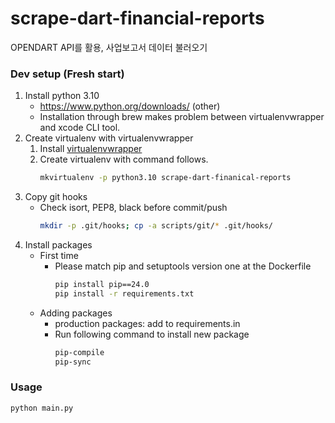 # scrape-dart-financial-reports

OPENDART API를 활용, 사업보고서 데이터 불러오기

### Dev setup (Fresh start)
1. Install python 3.10
    - https://www.python.org/downloads/ (other)
    - Installation through brew makes problem between virtualenvwrapper and xcode CLI tool.
2. Create virtualenv with virtualenvwrapper
    1. Install [virtualenvwrapper](https://virtualenvwrapper.readthedocs.io/en/latest/install.html)
    2. Create virtualenv with command follows.
        ```sh
        mkvirtualenv -p python3.10 scrape-dart-finanical-reports
        ```
3. Copy git hooks
    - Check isort, PEP8, black before commit/push
        ```sh
        mkdir -p .git/hooks; cp -a scripts/git/* .git/hooks/
        ```
4. Install packages
    - First time
        - Please match pip and setuptools version one at the Dockerfile
          ```sh
          pip install pip==24.0
          pip install -r requirements.txt
          ```
    - Adding packages
        - production packages: add to requirements.in
        - Run following command to install new package
            ```sh
            pip-compile
            pip-sync
            ```
          
### Usage
```sh
python main.py
```